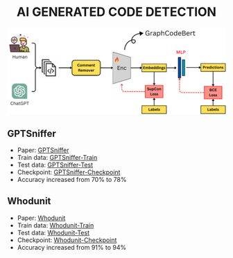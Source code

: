 <h1 align="center">AI GENERATED  CODE DETECTION</h1>

![Overview](overview.png)

## GPTSniffer

- Paper: [GPTSniffer](https://www.sciencedirect.com/science/article/pii/S0164121224001043)
- Train data: [GPTSniffer-Train](data/gptsniffer/train/)
- Test data: [GPTSniffer-Test](data/gptsniffer/test/)
- Checkpoint: [GPTSniffer-Checkpoint](https://huggingface.co/mahirlabibdihan/LLMSniffer/blob/main/gptsniffer.pth)
- Accuracy increased from 70% to 78%

## Whodunit

- Paper: [Whodunit](https://arxiv.org/pdf/2403.04013)
- Train data: [Whodunit-Train](data/whodunit/train/)
- Test data: [Whodunit-Test](data/whodunit/test/)
- Checkpoint: [Whodunit-Checkpoint](https://huggingface.co/mahirlabibdihan/LLMSniffer/blob/main/whodunit.pth)
- Accuracy increased from 91% to 94%
